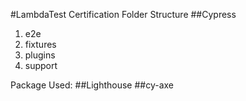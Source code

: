 #LambdaTest Certification
Folder Structure
##Cypress
  1. e2e
  2. fixtures
  3. plugins
  4. support
  
 Package Used:
  ##Lighthouse
  ##cy-axe
